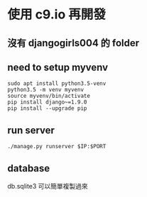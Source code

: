 # 使用 c9.io 再開發

## 沒有 djangogirls004 的 folder

## need to setup myvenv 

    sudo apt install python3.5-venv
    python3.5 -m venv myvenv
    source myvenv/bin/activate
    pip install django~=1.9.0
    pip install --upgrade pip

## run server 
    
    ./manage.py runserver $IP:$PORT
    
## database
db.sqlite3 可以簡單複製過來
   
    